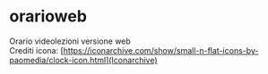 # orarioweb
Orario videolezioni versione web   
Crediti icona: [https://iconarchive.com/show/small-n-flat-icons-by-paomedia/clock-icon.html](Iconarchive)